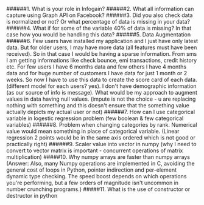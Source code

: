 ######1. What is your role in Infogain?
######2. What all information can capture using Graph API on Facebook?
######3. Did you also check data is normalized or not? Or what percentage of data is missing in your data?
######4. What if for some of the variable 40% of data is missing? In that case how you would be handling this data? 
######5. Data Augmentation
######6. Few users have installed my application and I just have only latest data. But for older users, I may have more data (all features must have been received). So in that case I would be having a sparse information. From sms I am getting informations like check bounce, emi transactions, credit history etc. For few users I have 6 months data and few others I have 4 months data and for huge number of customers I have data for just 1 month or 2 weeks. So now I have to use this data to create the score card of each data. (different model for each users? yes). I don't have demographic information (as our source of info is message). What would be my approach to augment values in data having null values. (impute is not the choice - u are replacing nothing with something and this doesn't ensure that the something value actually depicts my actual user or not)
######7. How can I use categorical variable in logestic regression problem (few boolean & few categorical variables)
######8. Problem when changing categories by rank. Numerical value would mean something in place of categorical variable. (Linear regression 2 points would be in the same axis ordered which is not good or practically right)
######9. Scaler value into vector in numpy (why I need to convert to vector matrix is important -  concurrent operations of matrix multiplication)
#####10. Why numpy arrays are faster than numpy arrays (Answer: Also, many Numpy operations are implemented in C, avoiding the general cost of loops in Python, pointer indirection and per-element dynamic type checking. The speed boost depends on which operations you're performing, but a few orders of magnitude isn't uncommon in number crunching programs.)
#####11. What is the use of constructor or destructor in python

 






